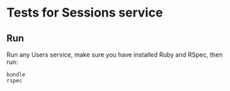 # Tests for Sessions service

## Run

Run any Users service, make sure you have installed Ruby and RSpec, then run:

```
bundle
rspec
```
